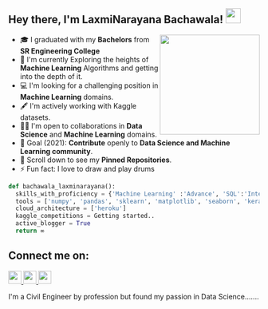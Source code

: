 ## Hey there, I'm LaxmiNarayana Bachawala! <img src="https://raw.githubusercontent.com/iampavangandhi/iampavangandhi/master/gifs/Hi.gif" width="30px"></h2>
<img align='right' src="https://i.pinimg.com/originals/fe/a5/55/fea5551b05708e4b12ceb81a91728687.gif" width="200">


- 🎓 I graduated with my **Bachelors** from **SR Engineering College**
- 🌱 I'm currently Exploring the heights of **Machine Learning** Algorithms and getting into the depth of it.
- 💻 I'm looking for a challenging position in **Machine Learning** domains.
- 🖋️ I'm actively working with Kaggle datasets.
- 🤝🏻 I'm open to collaborations in **Data Science** and **Machine Learning** domains.
- 🎯 Goal (2021): **Contribute** openly to **Data Science and Machine Learning community**.
- 📌 Scroll down to see my **Pinned Repositories**.
- ⚡  Fun fact: I love to draw and play drums


```python
def bachawala_laxminarayana():
  skills_with_proficiency = {'Machine Learning' :'Advance', 'SQL':'Intermidiate', 'tableau':'Intermidiate', 'Excel':'Intermidiate',}
  tools = ['numpy', 'pandas', 'sklearn', 'matplotlib', 'seaborn', 'keras', 'flask', 'tableau', 'autocad']
  cloud_architecture = ['heroku']
  kaggle_competitions = Getting started..
  active_blogger = True
  return ∞
```

## Connect me on:

<a href="https://www.linkedin.com/in/laxmi-narayana-bachawala/" target="_blank">
<img src="https://cdn.jsdelivr.net/npm/simple-icons@v3/icons/linkedin.svg" width="26" height="26"  target = "_blank" />
</a>


<a href="https://luckybachawala.medium.com/" target="_blank">
<img src="https://cdn.jsdelivr.net/npm/simple-icons@v3/icons/instagram.svg" width="26" height="26" target = "_blank" />
</a>


<a href="https://bachawalalucky.medium.com/" target="_blank">
<img src="https://cdn3.iconfinder.com/data/icons/social-media-black-white-2/1151/Medium_logo_-_black-512.png" width="26" height="26" target = "_blank" />
</a>

I'm a Civil Engineer by profession but found my passion in Data Science.......
